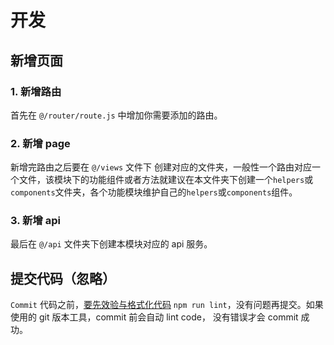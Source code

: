 # 开发

## 新增页面

### 1. 新增路由

首先在 `@/router/route.js` 中增加你需要添加的路由。

### 2. 新增 page

新增完路由之后要在 `@/views` 文件下 创建对应的文件夹，一般性一个路由对应一个文件，该模块下的功能组件或者方法就建议在本文件夹下创建一个`helpers`或`components`文件夹，各个功能模块维护自己的`helpers`或`components`组件。

### 3. 新增 api

最后在 `@/api` 文件夹下创建本模块对应的 api 服务。

## 提交代码（忽略）

`Commit` 代码之前，[要先效验与格式化代码](/#Usage) `npm run lint`，没有问题再提交。如果使用的 git 版本工具，commit 前会自动 lint code， 没有错误才会 commit 成功。
